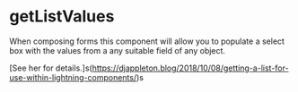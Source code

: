 # getListValues
When composing forms this component will allow you to populate a select box with the values from a any suitable field of any object.

[See her for details.]s(https://djappleton.blog/2018/10/08/getting-a-list-for-use-within-lightning-components/)s

